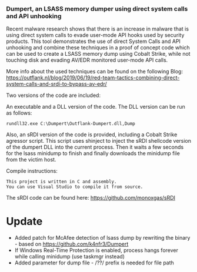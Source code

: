 ### Dumpert, an LSASS memory dumper using direct system calls and API unhooking

Recent malware research shows that there is an increase in malware that is using direct system calls to evade user-mode API hooks used by security products.
This tool demonstrates the use of direct System Calls and API unhooking and combine these techniques in a proof of concept code which can be used to create a LSASS memory dump using Cobalt Strike, 
while not touching disk and evading AV/EDR monitored user-mode API calls.

More info about the used techniques can be found on the following Blog: 
https://outflank.nl/blog/2019/06/19/red-team-tactics-combining-direct-system-calls-and-srdi-to-bypass-av-edr/

Two versions of the code are included:

An executable and a DLL version of the code. 
The DLL version can be run as follows:

```
rundll32.exe C:\Dumpert\Outflank-Dumpert.dll,Dump
```

Also, an sRDI version of the code is provided, including a Cobalt Strike agressor script.
This script uses shinject to inject the sRDI shellcode version of the dumpert DLL into the current process. 
Then it waits a few seconds for the lsass minidump to finish and finally downloads the minidump file from the victim host.

Compile instructions:

```
This project is written in C and assembly.
You can use Visual Studio to compile it from source.
```

The sRDI code can be found here: https://github.com/monoxgas/sRDI

# Update
* Added patch for McAfee detection of lsass dump by rewriting the binary - based on https://github.com/k4nfr3/Dumpert
* If Windows Real-Time Protection is enabled, process hangs forever while calling minidump (use taskmgr instead)
* Added parameter for dump file - /??/ prefix is needed for file path

